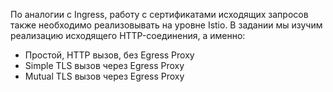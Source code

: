 По аналогии с Ingress, работу с сертификатами исходящих запросов также необходимо реализовывать
на уровне Istio. В задании мы изучим реализацию исходящего HTTP-соединения, а именно:
* Простой, HTTP вызов, без Egress Proxy
* Simple TLS вызов через Egress Proxy
* Mutual TLS вызов через Egress Proxy